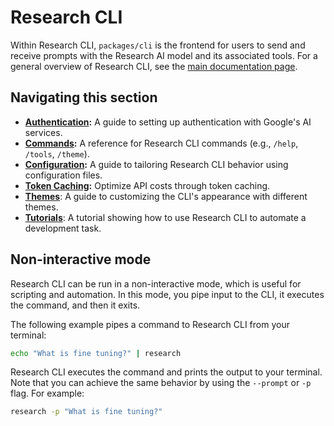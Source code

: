# Research CLI

Within Research CLI, `packages/cli` is the frontend for users to send and receive prompts with the Research AI model and its associated tools. For a general overview of Research CLI, see the [main documentation page](../index.md).

## Navigating this section

- **[Authentication](./authentication.md):** A guide to setting up authentication with Google's AI services.
- **[Commands](./commands.md):** A reference for Research CLI commands (e.g., `/help`, `/tools`, `/theme`).
- **[Configuration](./configuration.md):** A guide to tailoring Research CLI behavior using configuration files.
- **[Token Caching](./token-caching.md):** Optimize API costs through token caching.
- **[Themes](./themes.md)**: A guide to customizing the CLI's appearance with different themes.
- **[Tutorials](tutorials.md)**: A tutorial showing how to use Research CLI to automate a development task.

## Non-interactive mode

Research CLI can be run in a non-interactive mode, which is useful for scripting and automation. In this mode, you pipe input to the CLI, it executes the command, and then it exits.

The following example pipes a command to Research CLI from your terminal:

```bash
echo "What is fine tuning?" | research
```

Research CLI executes the command and prints the output to your terminal. Note that you can achieve the same behavior by using the `--prompt` or `-p` flag. For example:

```bash
research -p "What is fine tuning?"
```
